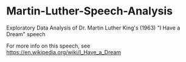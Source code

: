 # Martin-Luther-Speech-Analysis

Exploratory Data Analysis of Dr. Martin Luther King's (1963) "I Have a Dream" speech

For more info on this speech, see https://en.wikipedia.org/wiki/I_Have_a_Dream

